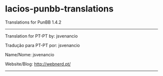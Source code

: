 lacios-punbb-translations
=========================

Translations for PunBB 1.4.2

*********************************
Translation for PT-PT by: jsvenancio

Tradução para PT-PT por: jsvenancio

Name/Nome: jsvenancio

Website/Blog: http://webnerd.pt/
*********************************
